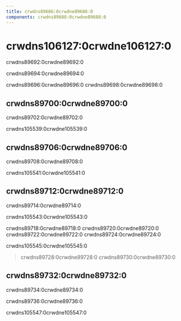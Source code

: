 ```yaml
---
title: crwdns89686:0crwdne89686:0
components: crwdns89688:0crwdne89688:0
---
```


# crwdns106127:0crwdne106127:0

<p class="description">crwdns89692:0crwdne89692:0</p>

crwdns89694:0crwdne89694:0

crwdns89696:0crwdne89696:0 crwdns89698:0crwdne89698:0

## crwdns89700:0crwdne89700:0

crwdns89702:0crwdne89702:0

crwdns105539:0crwdne105539:0

## crwdns89706:0crwdne89706:0

crwdns89708:0crwdne89708:0

crwdns105541:0crwdne105541:0

## crwdns89712:0crwdne89712:0

crwdns89714:0crwdne89714:0

crwdns105543:0crwdne105543:0

crwdns89718:0crwdne89718:0 crwdns89720:0crwdne89720:0 crwdns89722:0crwdne89722:0 crwdns89724:0crwdne89724:0

crwdns105545:0crwdne105545:0

> crwdns89728:0crwdne89728:0 crwdns89730:0crwdne89730:0

## crwdns89732:0crwdne89732:0

crwdns89734:0crwdne89734:0

crwdns89736:0crwdne89736:0

crwdns105547:0crwdne105547:0